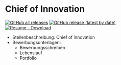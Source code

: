 # Chief of Innovation

[![GitHub all releases](https://img.shields.io/github/downloads/vergissberlin/resume-cino/total?style=for-the-badge)](https://github.com/vergissberlin/resume-cino/releases) 
[![GitHub release (latest by date)](https://img.shields.io/github/v/release/vergissberlin/resume-cino?style=for-the-badge)](https://github.com/vergissberlin/resume-cino/releases/latest) 
[![Resume - Download](https://img.shields.io/badge/Resume-Download-2ea44f?style=for-the-badge)](https://github.com/vergissberlin/resume-cino/releases)

- Stellenbeschreibung: Chief of Innovation
- Bewerbungsunterlagen: 
  - Bewerbungsschreiben
  - Lebenslauf
  - Portfolio

